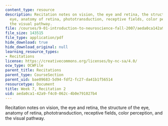 ```yaml
---
content_type: resource
description: Recitation notes on vision, the eye and retina, the structure of the
  eye, anatomy of retina, phototransduction, receptive fields, color perception, and
  the visual pathway.
file: /courses/9-01-introduction-to-neuroscience-fall-2007/aeda0ca142a9f4c0062c4b0e791027b4_wk07_9_01_r04.pdf
file_size: 143515
file_type: application/pdf
hide_download: true
hide_download_original: null
learning_resource_types:
- Recitations
license: https://creativecommons.org/licenses/by-nc-sa/4.0/
ocw_type: OCWFile
parent_title: Recitations
parent_type: CourseSection
parent_uid: bae09683-5d94-fdf2-fc27-da41b1f56514
resourcetype: Document
title: Week 7, Recitation 2
uid: aeda0ca1-42a9-f4c0-062c-4b0e791027b4
---
```

Recitation notes on vision, the eye and retina, the structure of the eye, anatomy of retina, phototransduction, receptive fields, color perception, and the visual pathway.